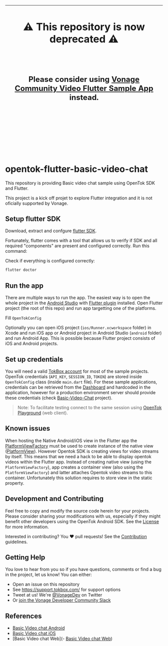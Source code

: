 |<p align="left"> <h1> :warning: This repository is now deprecated :warning:</h1><br /><br /> <h2>Please consider using [Vonage Community Video Flutter Sample App](https://github.com/Vonage-Community/sample-video-flutter-app) instead.</h2> |
|-----------------------------------------|
  
  
<br /><br /><br /><br /><br /><br /><br />


# opentok-flutter-basic-video-chat

This repository is providing Basic video chat sample using OpenTok SDK and Flutter.

This project is a kick off projet to explore Flutter integration and it is not oficially supported by Vonage.

## Setup flutter SDK

Download, extract and confgure [flutter SDK](https://flutter.dev/docs/get-started/install).

Fortunately, flutter comes with a tool that allows us to verify if SDK and all required "components" are present and configured correctly. Run this command:

Check if everything is configured correctly:

```cmd
flutter doctor
```

## Run the app

There are multiple ways to run the app. The easiest way is to open the whole project in the [Android Studio](https://developer.android.com/studio) with [Flutter plugin](https://flutter.dev/docs/development/tools/android-studio) installed. Open Flutter project (the root of this repo) and run app targetting one of the platforms.

Fill `OpenTokConfig`

Optionally you can open iOS project (`ios/Runner.xcworkspace` folder) in Xcode and run iOS app or Android project in Android Studio (`android` folder) and run Android App. This is possible because Flutter project consists of iOS and Android projects.

## Set up credentials

You will need a valid [TokBox account](https://tokbox.com/account/user/signup) for most of the sample projects. OpenTok credentials (`API_KEY`, `SESSION_ID`, `TOKEN`) are stored inside `OpenTokConfig` class (inside `main.dart` file). For these sample applications, credentials can be retrieved from the [Dashboard](https://dashboard.tokbox.com/projects) and hardcoded in the application, however for a production environment server should provide these credentials (check [Basic-Video-Chat](/Basic-Video-Chat) project). 

> Note: To facilitate testing connect to the same session using [OpenTok Playground](https://tokbox.com/developer/tools/playground/) (web client).
## Known issues

When hosting the Native Android/iOS view in the Flutter app the [PlatformViewFactory](https://api.flutter.dev/javadoc/io/flutter/plugin/platform/PlatformViewFactory.html) must be used to create instance of the native view ([PlatformView](https://flutter.dev/docs/development/platform-integration/platform-views)). However Opentok SDK is creating views for video streams by itself. This means that we need a hack to be able to display opentok videos within the Flutter app. Instead of creating native view (using the `PlatformViewFactory`), app creates a container view (also using the `PlatformViewFactory`) and latter attaches Opentok video streams to this container. Unfortunately this solution requires to store view in the static property.

## Development and Contributing

Feel free to copy and modify the source code herein for your projects. Please consider sharing your modifications with us, especially if they might benefit other developers using the OpenTok Android SDK. See the [License](LICENSE) for more information.

Interested in contributing? You :heart: pull requests! See the 
[Contribution](CONTRIBUTING.md) guidelines.

## Getting Help

You love to hear from you so if you have questions, comments or find a bug in the project, let us know! You can either:

- Open an issue on this repository
- See <https://support.tokbox.com/> for support options
- Tweet at us! We're [@VonageDev](https://twitter.com/VonageDev) on Twitter
- Or [join the Vonage Developer Community Slack](https://developer.nexmo.com/community/slack)


## References

- [Basic Video chat Android](https://github.com/opentok/opentok-android-sdk-samples/tree/main/Basic-Video-Chat)
- [Basic Video chat iOS](https://github.com/opentok/opentok-ios-sdk-samples/tree/main/Basic-Video-Chat)
- [Basic Video chat Web](- [Basic Video chat Web](https://github.com/opentok/opentok-ios-sdk-samples/tree/main/Basic-Video-Chat))
